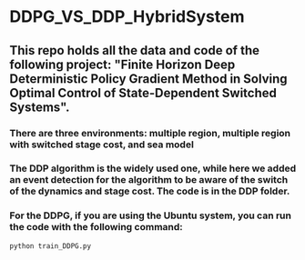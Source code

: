 # DDPG_VS_DDP_HybridSystem
## This repo holds all the data and code of the following project: "Finite Horizon Deep Deterministic Policy Gradient Method in Solving Optimal Control of State-Dependent Switched Systems".
### There are three environments: multiple region, multiple region with switched stage cost, and sea model
### The DDP algorithm is the widely used one, while here we added an event detection for the algorithm to be aware of the switch of the dynamics and stage cost. The code is in the DDP folder.
### For the DDPG, if you are using the Ubuntu system, you can run the code with the following command:
```python train_DDPG.py```


